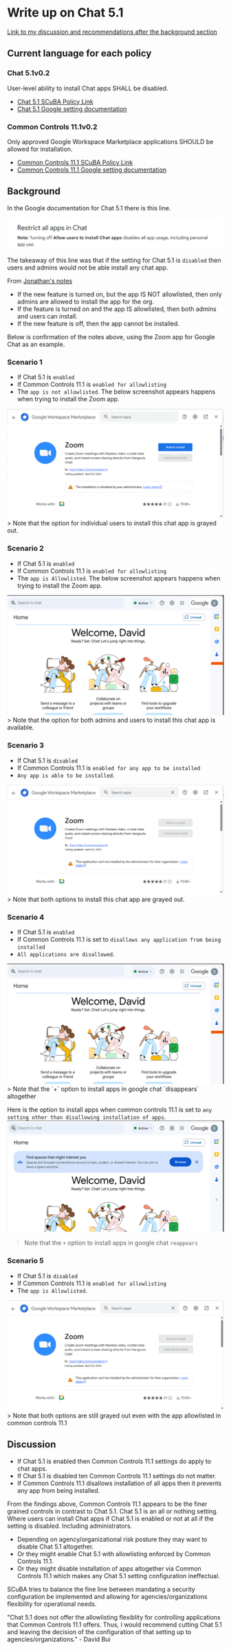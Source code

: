 # Write up on Chat 5.1

[Link to my discussion and recommendations after the background section](#discussion)

## Current language for each policy
### Chat 5.1v0.2
User-level ability to install Chat apps SHALL be disabled.

- [Chat 5.1 SCuBA Policy Link](https://github.com/cisagov/ScubaGoggles/blob/v0.2.0/baselines/Google%20Chat%20Minimum%20Viable%20Secure%20Configuration%20Baseline%20v0.2.md#gwschat51v02)
- [Chat 5.1 Google setting documentation](https://support.google.com/a/answer/7651360?product_name=UnuFlow&hl=en&visit_id=637916846359382524-3147840186&rd=1&src=supportwidget0&hl=en#zippy=%2Cstep-add-marketplace-apps-to-your-allowlist-optional%2Cstep-decide-what-apps-users-can-install%2Cstep-let-users-install-apps-in-chat)

### Common Controls 11.1v0.2
Only approved Google Workspace Marketplace applications SHOULD be allowed for installation.

- [Common Controls 11.1 SCuBA Policy Link](https://github.com/cisagov/ScubaGoggles/blob/v0.2.0/baselines/Common%20Controls%20Minimum%20Viable%20Secure%20Configuration%20Baseline%20v0.2.md#gwscommoncontrols111v02)
- [Common Controls 11.1 Google setting documentation](https://support.google.com/a/answer/6089179?fl=1)

## Background 

In the Google documentation for Chat 5.1 there is this line.

<img src="images/chatdocumentation.png">

The takeaway of this line was that if the setting for Chat 5.1 is `disabled` then users and admins would not be able install any chat app.

From [Jonathan's notes](https://github.com/cisagov/ScubaGoggles/issues/222#issuecomment-2037786328) 
- If the new feature is turned on, but the app IS NOT allowlisted, then only admins are allowed to install the app for the org.
- If the feature is turned on and the app IS allowlisted, then both admins and users can install.
- If the new feature is off, then the app cannot be installed.

Below is confirmation of the notes above, using the Zoom app for Google Chat as an example.

### Scenario 1
- If Chat 5.1 is `enabled`
- If Common Controls 11.1 is `enabled for allowlisting`
- The `app is not allowlisted`. 
The below screenshot appears happens when trying to install the Zoom app.

<img src="images/Chat 5.1 is enabled and CC 11.1 is enabled for allowlisting with the app not allowlist.png">
> Note that the option for individual users to install this chat app is grayed out.

### Scenario 2
- If Chat 5.1 is `enabled`
- If Common Controls 11.1 is `enabled for allowlisting`
- The `app is Allowlisted`. 
The below screenshot appears happens when trying to install the Zoom app.
<img src="images/enabledandAllowlisted.png">
> Note that the option for both admins and users to install this chat app is available.

### Scenario 3
- If Chat 5.1 is `disabled`
- If Common Controls 11.1 is `enabled for any app to be installed`
- `Any app is able to be installed`. 
<img src="images/Chat 5.1 is disabled but CC 11.1 is enabled with any app able to be installed without allowlist.png">
> Note that both options to install this chat app are grayed out.

### Scenario 4
- If Chat 5.1 is `enabled`
- If Common Controls 11.1 is set to `disallows any application from being installed`
- `All applications are disallowed`. 
<img src="images/Chat 5.1 is enabled but CC11 restricts any app from being enabled.png">
> Note that the `+` option to install apps in google chat `disappears` altogether

Here is the option to install apps when common controls 11.1 is set to `any setting other than disallowing installation of apps`.
<img src="images/Common Controls 11.1 is enabled in any form.png">
> Note that the `+` option to install apps in google chat `reappears`

### Scenario 5
- If Chat 5.1 is `disabled`
- If Common Controls 11.1 is `enabled for allowlisting`
- The `app is Allowlisted`. 
<img src="images/Chat 5.1 is disabled but CC 11.1 is enabled but the app is allowlisted.png">
> Note that both options are still grayed out even with the app allowlisted in common controls 11.1

## Discussion
- If Chat 5.1 is enabled then Common Controls 11.1 settings do apply to chat apps.
- If Chat 5.1 is disabled ten Common Controls 11.1 settings do not matter.
- If Common Controls 11.1 disallows installation of all apps then it prevents any app from being installed. 

From the findings above, Common Controls 11.1 appears to be the finer grained controls in contrast to Chat 5.1.
Chat 5.1 is an all or nothing setting. 
Where users can install Chat apps if Chat 5.1 is enabled or not at all if the setting is disabled. Including administrators. 

- Depending on agency/organizational risk posture they may want to disable Chat 5.1 altogether.
- Or they might enable Chat 5.1 with allowlisting enforced by Common Controls 11.1.
- Or they might disable installation of apps altogether via Common Controls 11.1 which makes any Chat 5.1 setting configuration ineffectual. 

SCuBA tries to balance the fine line between mandating a security configuration be implemented and allowing for agencies/organizations flexibility for operational needs. 

"Chat 5.1 does not offer the allowlisting flexiblity for controlling applications that Common Controls 11.1 offers. Thus, I would recommend cutting Chat 5.1 and leaving the decision of the configuration of that setting up to agencies/organizations." - David Bui
